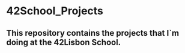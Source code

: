 # 42School_Projects

## This repository contains the projects that I`m doing at the 42Lisbon School.
